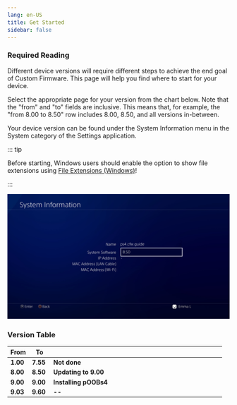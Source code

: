 ```yaml
---
lang: en-US
title: Get Started
sidebar: false
---
```


### Required Reading

Different device versions will require different steps to achieve the end goal of Custom Firmware. This page will help you find where to start for your device.

Select the appropriate page for your version from the chart below. Note that the "from" and "to" fields are inclusive. This means that, for example, the "from 8.00 to 8.50" row includes 8.00, 8.50, and all versions in-between.

Your device version can be found under the System Information menu in the System category of the Settings application.

::: tip

Before starting, Windows users should enable the option to show file extensions using [File Extensions (Windows)](file-extensions-(windows))!

:::

![Screenshot of PS4 System Settings](/assets/images/ps4update.jpg)

### Version Table

<table>
  <colgroup><col style="width: 10%;"><col style="width: 10%;"><col style="width: 80%;"></colgroup>
  <thead>
    <tr>
      <th>From</th>
      <th>To</th>
      <th></th>
    </tr>
  </thead>
  <tbody style="font-weight: bold;">
    <tr>
      <td>1.00</td>
      <td>7.55</td>
      <td>Not done</td>
    </tr>
    <tr>
      <td>8.00</td>
      <td>8.50</td>
      <td><router-link to="updating-to-9.00.html">Updating to 9.00</router-link></td>
    </tr>
    <tr>
      <td>9.00</td>
      <td>9.00</td>
      <td><router-link to="installing-poobs4.html">Installing pOOBs4</router-link></td>
    </tr>
    <tr>
      <td>9.03</td>
      <td>9.60</td>
      <td>--</td>
    </tr>
  </tbody>
</table>
